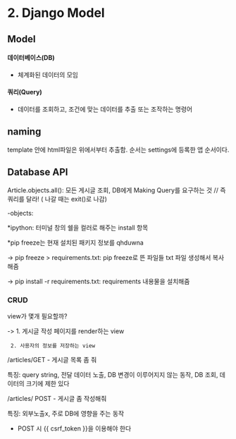 # 2. Django Model



## Model 

#### 데이터베이스(DB)

- 체계화된 데이터의 모임



#### 쿼리(Query)

- 데이터를 조회하고, 조건에 맞는 데이터를 추출 또는 조작하는 명령어





## naming

template 안에 html파일은 위에서부터 추출함. 순서는 settings에 등록한 앱 순서이다.







## Database API

Article.objects.all(): 모든 게시글 조회, DB에게 Making Query를 요구하는 것 // 즉 쿼리를 달라!  ( 나갈 때는 exit()로 나감)

-objects:



*ipython: 터미널 창의 쉘을 컬러로 해주는 install 항목

*pip freeze는 현재 설치된 패키지 정보를 qhduwna

->  pip freeze > requirements.txt: pip freeze로 뜬 파일들 txt 파일 생성해서 복사해줌

-> pip install -r requirements.txt: requirements 내용물을 설치해줌





### CRUD

view가 몇개 필요할까?

-> 1. 게시글 작성 페이지를 render하는 view

     2. 사용자의 정보를 저장하는 view



/articles/GET - 게시글 목록 좀 줘

특징: query string, 전달 데이터 노출,  DB 변경이 이루어지지 않는 동작, DB 조회, 데이터의 크기에 제한 있다

/articles/ POST - 게시글 좀 작성해줘

특징: 외부노출x,  주로 DB에 영향을 주는 동작

* POST 시 {{ csrf_token }}을 이용해야 한다